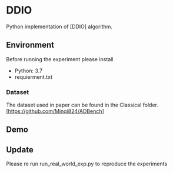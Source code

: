 # DDIO

 Python implementation of [DDIO] algorithm. 


## Environment

Before running the experiment please install 
- Python: 3.7
- requierment.txt

###  Dataset
The  dataset used in paper can be found in the  Classical folder. [https://github.com/Minqi824/ADBench]


## Demo
## Update
Please re run run_real_world_exp.py to reproduce the experiments

